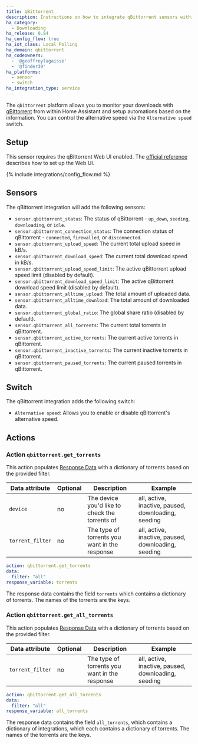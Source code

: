 ```yaml
---
title: qBittorrent
description: Instructions on how to integrate qBittorrent sensors within Home Assistant.
ha_category:
  - Downloading
ha_release: 0.84
ha_config_flow: true
ha_iot_class: Local Polling
ha_domain: qbittorrent
ha_codeowners:
  - '@geoffreylagaisse'
  - '@finder39'
ha_platforms:
  - sensor
  - switch
ha_integration_type: service
---
```


The `qbittorrent` platform allows you to monitor your downloads with [qBittorrent](https://www.qbittorrent.org/) from within Home Assistant and setup automations based on the information.
You can control the alternative speed via the `Alternative speed` switch.

## Setup

This sensor requires the qBittorrent Web UI enabled. The [official reference](https://github.com/qbittorrent/qBittorrent/wiki#webui-related) describes how to set up the Web UI.

{% include integrations/config_flow.md %}

## Sensors

The qBittorrent integration will add the following sensors:

- `sensor.qbittorrent_status`: The status of qBittorrent - `up_down`, `seeding`, `downloading`, or `idle`.
- `sensor.qbittorrent_connection_status`: The connection status of qBittorrent - `connected`, `firewalled`, or `disconnected`.
- `sensor.qbittorrent_upload_speed`: The current total upload speed in kB/s.
- `sensor.qbittorrent_download_speed`: The current total download speed in kB/s.
- `sensor.qbittorrent_upload_speed_limit`: The active qBittorrent upload speed limit (disabled by default).
- `sensor.qbittorrent_download_speed_limit`: The active qBittorrent download speed limit (disabled by default).
- `sensor.qbittorrent_alltime_upload`: The total amount of uploaded data.
- `sensor.qbittorrent_alltime_download`: The total amount of downloaded data.
- `sensor.qbittorrent_global_ratio`: The global share ratio (disabled by default).
- `sensor.qbittorrent_all_torrents`: The current total torrents in qBittorrent.
- `sensor.qbittorrent_active_torrents`: The current active torrents in qBittorrent.
- `sensor.qbittorrent_inactive_torrents`: The current inactive torrents in qBittorrent.
- `sensor.qbittorrent_paused_torrents`: The current paused torrents in qBittorrent.

## Switch

The qBittorrent integration adds the following switch:

- `Alternative speed`: Allows you to enable or disable qBittorrent's alternative speed.

## Actions

### Action `qbittorrent.get_torrents`

This action populates [Response Data](/docs/scripts/perform-actions#use-templates-to-handle-response-data)
with a dictionary of torrents based on the provided filter.

| Data attribute | Optional | Description                                    | Example                                             |
| ---------------------- | -------- | ---------------------------------------------- | --------------------------------------------------- |
| `device`               | no       | The device you'd like to check the torrents of | all, active, inactive, paused, downloading, seeding |
| `torrent_filter`       | no       | The type of torrents you want in the response  | all, active, inactive, paused, downloading, seeding |

```yaml
action: qbittorrent.get_torrents
data:
  filter: "all"
response_variable: torrents
```

The response data contains the field `torrents` which contains a dictionary of torrents. The names of the torrents are the keys.

### Action `qbittorrent.get_all_torrents`

This action populates [Response Data](/docs/scripts/perform-actions#use-templates-to-handle-response-data)
with a dictionary of torrents based on the provided filter.

| Data attribute | Optional | Description                                   | Example                                             |
| ---------------------- | -------- | --------------------------------------------- | --------------------------------------------------- |
| `torrent_filter`       | no       | The type of torrents you want in the response | all, active, inactive, paused, downloading, seeding |

```yaml
action: qbittorrent.get_all_torrents
data:
  filter: "all"
response_variable: all_torrents
```

The response data contains the field `all_torrents`, which contains a dictionary of integrations, which each contains a dictionary of torrents. The names of the torrents are the keys.
